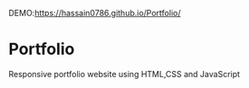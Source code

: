 DEMO:https://hassain0786.github.io/Portfolio/ 
# Portfolio
Responsive portfolio website using HTML,CSS and JavaScript
